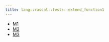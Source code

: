 ```yaml
---
title: lang::rascal::tests::extend_function1
---
```



* [M1](../../../../../Library/lang/rascal/tests/extend_function1/M1.md)
* [M2](../../../../../Library/lang/rascal/tests/extend_function1/M2.md)
* [M3](../../../../../Library/lang/rascal/tests/extend_function1/M3.md)